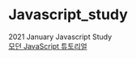 # Javascript_study
2021 January Javascript Study<br>
[모던 JavaScript 튜토리얼](https://ko.javascript.info/)
